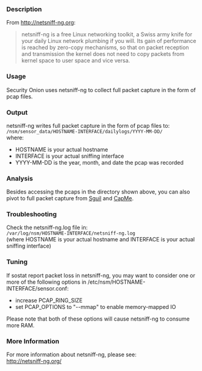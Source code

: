 ### Description
From http://netsniff-ng.org:
> netsniff-ng is a free Linux networking toolkit, a Swiss army knife for your daily Linux network plumbing if you will.  Its gain of performance is reached by zero-copy mechanisms, so that on packet reception and transmission the kernel does not need to copy packets from kernel space to user space and vice versa.

### Usage
Security Onion uses netsniff-ng to collect full packet capture in the form of pcap files.

### Output
netsniff-ng writes full packet capture in the form of pcap files to:  
`/nsm/sensor_data/HOSTNAME-INTERFACE/dailylogs/YYYY-MM-DD/`  
where:  
- HOSTNAME is your actual hostname
- INTERFACE is your actual sniffing interface
- YYYY-MM-DD is the year, month, and date the pcap was recorded

### Analysis
Besides accessing the pcaps in the directory shown above, you can also pivot to full packet capture from [Sguil](Sguil) and [CapMe](CapMe).

### Troubleshooting
Check the netsniff-ng.log file in:  
`/var/log/nsm/HOSTNAME-INTERFACE/netsniff-ng.log`  
(where HOSTNAME is your actual hostname and INTERFACE is your actual sniffing interface)

### Tuning
If sostat report packet loss in netsniff-ng, you may want to consider one or more of the following options in /etc/nsm/HOSTNAME-INTERFACE/sensor.conf:
* increase PCAP_RING_SIZE
* set PCAP_OPTIONS to "--mmap" to enable memory-mapped IO

Please note that both of these options will cause netsniff-ng to consume more RAM.

### More Information
For more information about netsniff-ng, please see:  
http://netsniff-ng.org/